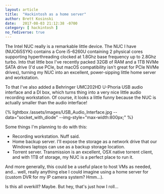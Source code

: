 ```yaml
---
layout: article
title:  "Hackintosh as a home server"
author: Brett Kosinski
date:   2017-08-03 21:12:38 -0700
category: [ hackintosh ]
no_fediverse: true
---
```


The Intel NUC really is a remarkable little device.  The NUC I have (NUC6i5SYK) contains a Core i5-6260U containing 2 physical cores supporting hyperthreading clocked at 1.8Ghz base frequency up to 2.8Ghz turbo.  Into that little box I've recently packed 32GB of RAM and a 1TB NVMe SATA drive (I'd use PCIe, but macOS compatibility isn't great for PCIe NVMe drives), turning my NUC into an excellent, power-sipping little home server and workstation.

To that I've also added a Behringer UMC202HD U-Phoria USB audio interface and a DI box, which turns thing into a very nice little audio recording workstation.  Of course, it looks a little funny because the NUC is actually smaller than the audio interface!

{% lightbox /assets/images/USB_Audio_Interface.jpg --data="socket_with_diode" --img-style="max-width:800px;" %}

Some things I'm planning to do with this:

* Recording workstation.  Nuff said.
* Home backup server.  I'll expose the storage as a network drive that our Windows laptops can use as a backup storage location.
* Torrent server.  Transmission is an excellent, OSX native torrent client, and with 1TB of storage, my NUC is a perfect place to run it.

And more generally, this could be a useful place to host VMs as needed, and... well, really anything else I could imagine using a home server for (custom DVR for my IP camera system?  Hmm...).

Is this all overkill?  Maybe.  But hey, that's just how I roll...

